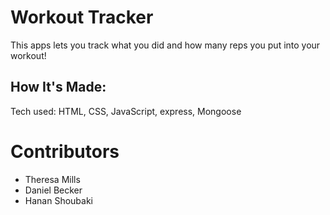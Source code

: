 # Workout Tracker

This apps lets you track what you did and how many reps you put into your workout!

## How It's Made:

Tech used: HTML, CSS, JavaScript, express, Mongoose

# Contributors

- Theresa Mills
- Daniel Becker
- Hanan Shoubaki

